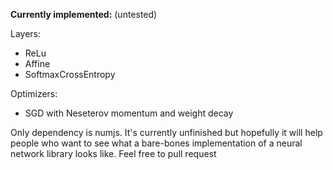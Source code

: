 **Currently implemented:** (untested)

Layers:

* ReLu
* Affine
* SoftmaxCrossEntropy

Optimizers:

* SGD with Neseterov momentum and weight decay

Only dependency is numjs. It's currently unfinished but hopefully it will help people who want to see what a bare-bones implementation of a neural network library looks like. Feel free to pull request
